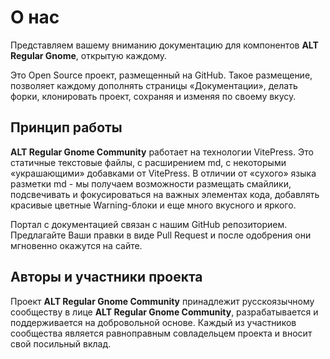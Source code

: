 # О нас

Представляем вашему вниманию документацию для компонентов **ALT Regular Gnome**, открытую каждому.

Это Open Source проект, размещенный на GitHub. Такое размещение, позволяет каждому дополнять страницы «Документации», делать форки, клонировать проект, сохраняя и изменяя по своему вкусу.

## Принцип работы

**ALT Regular Gnome Community** работает на технологии VitePress. Это статичные текстовые файлы, c расширением md, с некоторыми «украшающими» добавками от VitePress. В отличии от «сухого» языка разметки md - мы получаем возможности размещать смайлики, подсвечивать и фокусироваться на важных элементах кода, добавлять красивые цветные Warning-блоки и еще много вкусного и яркого.

Портал с документацией связан с нашим GitHub репозиторием. Предлагайте Ваши правки в виде Pull Request и после одобрения они мгновенно окажутся на сайте.

## Авторы и участники проекта

Проект **ALT Regular Gnome Community** принадлежит русскоязычному сообществу  в лице **ALT Regular Gnome Community**, разрабатывается и поддерживается на добровольной основе. Каждый из участников сообщества является равноправным совладельцем проекта и вносит свой посильный вклад.